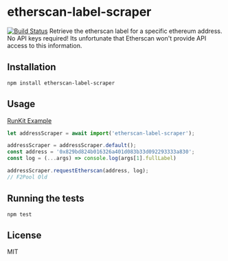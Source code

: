 # etherscan-label-scraper
[![Build Status](https://app.travis-ci.com/Beasta/etherscan-label-scraper.svg?branch=master)](https://travis-ci.com/Beasta/etherscan-label-scraper)
Retrieve the etherscan label for a specific ethereum address. No API keys required! Its unfortunate that Etherscan won't provide API access to this information.
## Installation

```
npm install etherscan-label-scraper
```

## Usage
[RunKit Example](https://runkit.com/beasta/etherscan-label-scraper)
```js
let addressScraper = await import('etherscan-label-scraper');

addressScraper = addressScraper.default();
const address = '0x829bd824b016326a401d083b33d092293333a830';
const log = (...args) => console.log(args[1].fullLabel)

addressScraper.requestEtherscan(address, log);
// F2Pool Old
```
## Running the tests

```
npm test
```

## License
MIT

